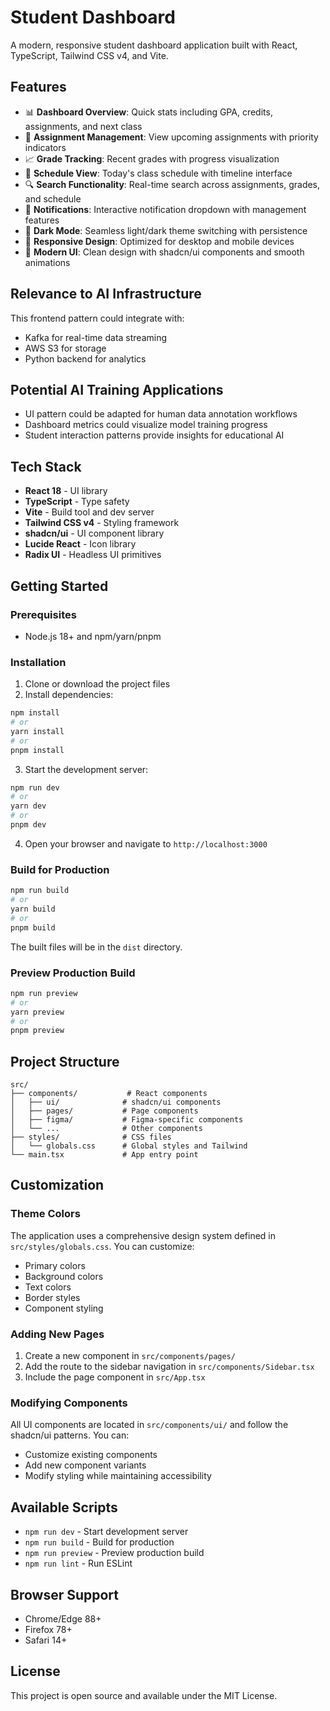 # Student Dashboard

A modern, responsive student dashboard application built with React, TypeScript, Tailwind CSS v4, and Vite.

## Features

- 📊 **Dashboard Overview**: Quick stats including GPA, credits, assignments, and next class
- 📝 **Assignment Management**: View upcoming assignments with priority indicators
- 📈 **Grade Tracking**: Recent grades with progress visualization
- 📅 **Schedule View**: Today's class schedule with timeline interface
- 🔍 **Search Functionality**: Real-time search across assignments, grades, and schedule
- 🔔 **Notifications**: Interactive notification dropdown with management features
- 🌙 **Dark Mode**: Seamless light/dark theme switching with persistence
- 📱 **Responsive Design**: Optimized for desktop and mobile devices
- 🎨 **Modern UI**: Clean design with shadcn/ui components and smooth animations

## Relevance to AI Infrastructure
This frontend pattern could integrate with:
- Kafka for real-time data streaming
- AWS S3 for storage
- Python backend for analytics

## Potential AI Training Applications
- UI pattern could be adapted for human data annotation workflows
- Dashboard metrics could visualize model training progress
- Student interaction patterns provide insights for educational AI

## Tech Stack

- **React 18** - UI library
- **TypeScript** - Type safety
- **Vite** - Build tool and dev server
- **Tailwind CSS v4** - Styling framework
- **shadcn/ui** - UI component library
- **Lucide React** - Icon library
- **Radix UI** - Headless UI primitives

## Getting Started

### Prerequisites

- Node.js 18+ and npm/yarn/pnpm

### Installation

1. Clone or download the project files
2. Install dependencies:

```bash
npm install
# or
yarn install
# or
pnpm install
```

3. Start the development server:

```bash
npm run dev
# or
yarn dev
# or
pnpm dev
```

4. Open your browser and navigate to `http://localhost:3000`

### Build for Production

```bash
npm run build
# or
yarn build
# or
pnpm build
```

The built files will be in the `dist` directory.

### Preview Production Build

```bash
npm run preview
# or
yarn preview
# or
pnpm preview
```

## Project Structure

```
src/
├── components/           # React components
│   ├── ui/              # shadcn/ui components
│   ├── pages/           # Page components
│   ├── figma/           # Figma-specific components
│   └── ...              # Other components
├── styles/              # CSS files
│   └── globals.css      # Global styles and Tailwind
└── main.tsx             # App entry point
```

## Customization

### Theme Colors

The application uses a comprehensive design system defined in `src/styles/globals.css`. You can customize:

- Primary colors
- Background colors
- Text colors
- Border styles
- Component styling

### Adding New Pages

1. Create a new component in `src/components/pages/`
2. Add the route to the sidebar navigation in `src/components/Sidebar.tsx`
3. Include the page component in `src/App.tsx`

### Modifying Components

All UI components are located in `src/components/ui/` and follow the shadcn/ui patterns. You can:

- Customize existing components
- Add new component variants
- Modify styling while maintaining accessibility

## Available Scripts

- `npm run dev` - Start development server
- `npm run build` - Build for production
- `npm run preview` - Preview production build
- `npm run lint` - Run ESLint

## Browser Support

- Chrome/Edge 88+
- Firefox 78+
- Safari 14+

## License

This project is open source and available under the MIT License.
